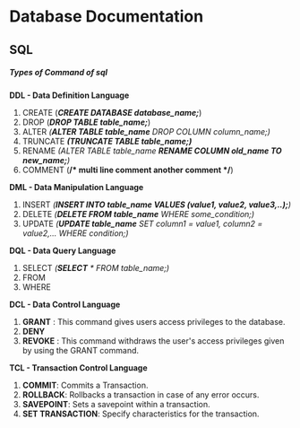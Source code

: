 # Database Documentation

## SQL

##### Types of Command  of sql

**DDL - Data Definition Language**
1. CREATE (***CREATE DATABASE database_name;***)
2. DROP (***DROP TABLE table_name;***)
3. ALTER *(**ALTER TABLE table_name** DROP COLUMN column_name;)*
4. TRUNCATE ***(TRUNCATE TABLE  table_name;)***
5. RENAME *(ALTER TABLE table_name **RENAME COLUMN old_name TO new_name;**)*
6. COMMENT (__/* multi line comment another comment */__)


**DML - Data Manipulation Language**
1. INSERT *(**INSERT INTO table_name VALUES (value1, value2, value3,..);**)*
2. DELETE *(**DELETE FROM table_name** WHERE some_condition;)*
3. UPDATE *(**UPDATE table_name** SET column1 = value1, column2 = value2,... WHERE condition;)*


**DQL - Data Query Language**
1. SELECT *(**SELECT** * FROM table_name;)*
2. FROM
3. WHERE 


**DCL - Data Control Language**
1. **GRANT** : This command gives users access privileges to the database.
2. **DENY**
3. **REVOKE** : This command withdraws the user's access privileges given by using the GRANT command.


**TCL - Transaction Control Language**
1. **COMMIT**: Commits a Transaction.
2. **ROLLBACK**: Rollbacks a transaction in case of any error occurs.
3. **SAVEPOINT**: Sets a savepoint within a transaction.
4. **SET TRANSACTION**: Specify characteristics for the transaction.
